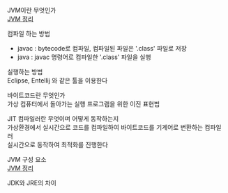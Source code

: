 JVM이란 무엇인가   
[JVM 정리](/Users/jiwojung/goinfre/java/Java/JVM.md)   

컴파일 하는 방법   
- javac : bytecode로 컴파일, 컴파일된 파일은 '.class' 파일로 저장   
- java : javac 명령어로 컴파일한 '.class' 파일을 실행   

실행하는 방법   
Eclipse, Entellij 와 같은 툴을 이용한다

바이트코드란 무엇인가   
가상 컴퓨터에서 돌아가는 실행 프로그램을 위한 이진 표현법

JIT 컴파일러란 무엇이며 어떻게 동작하는지   
가상환경에서 실시간으로 코드를 컴파일하여 바이트코드를 기계어로 변환하는 컴파일러   
실시간으로 동작하여 최적화를 진행한다

JVM 구성 요소   
[JVM 정리](/Users/jiwojung/goinfre/java/Java/JVM.md)  

JDK와 JRE의 차이   


